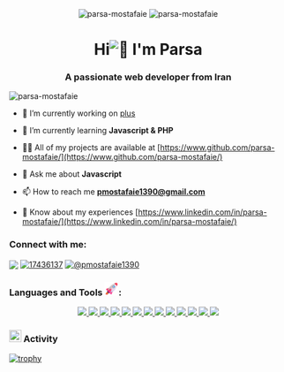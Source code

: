<p align='center'><img align="center" src="https://github-readme-stats.vercel.app/api?username=parsa-mostafaie&show_icons=true&locale=en&rank_icon=github" alt="parsa-mostafaie" /> <img align="center" src="https://github-readme-stats.vercel.app/api/top-langs?username=parsa-mostafaie&show_icons=true&locale=en&layout=compact&theme=darl" alt="parsa-mostafaie" /></p>

<h1 align="center">Hi<picture><source srcset="https://fonts.gstatic.com/s/e/notoemoji/latest/1f44b_1f3fb/512.webp" type="image/webp"><img src="https://fonts.gstatic.com/s/e/notoemoji/latest/1f44b_1f3fb/512.gif" alt="👋" width="32" height="32"></picture> I'm Parsa</h1>
<h3 align="center">A passionate web developer from Iran</h3>

<p align="left"> <img src="https://komarev.com/ghpvc/?username=parsa-mostafaie&label=Profile%20views&color=0e75b6&style=flat" alt="parsa-mostafaie" /> </p>

- 🔭 I’m currently working on [plus](https://www.github.com/parsa-mostafaie/plus)

- 🌱 I’m currently learning **Javascript & PHP**

- 👨‍💻 All of my projects are available at [https://www.github.com/parsa-mostafaie/](https://www.github.com/parsa-mostafaie/)

- 💬 Ask me about **Javascript**

- 📫 How to reach me **pmostafaie1390@gmail.com**

- 📄 Know about my experiences [https://www.linkedin.com/in/parsa-mostafaie/](https://www.linkedin.com/in/parsa-mostafaie/)

<h3 align="left">Connect with me:</h3>
<p align="left">
<a href="https://linkedin.com/in/parsa-mostafaie" target="blank"><img src="https://github.com/onemarc/tech-icons/blob/main/icons/linkedin.svg" align='center' witdh='40' height='40'></a>
<a href="https://stackoverflow.com/users/17436137" target="blank"><img align="center" src="https://raw.githubusercontent.com/rahuldkjain/github-profile-readme-generator/master/src/images/icons/Social/stack-overflow.svg" alt="17436137" height="30" width="40" /></a>
<a href="https://medium.com/@pmostafaie1390" target="blank"><img align="center" src="https://raw.githubusercontent.com/rahuldkjain/github-profile-readme-generator/master/src/images/icons/Social/medium.svg" alt="@pmostafaie1390" height="30" width="40" /></a>
</p>

<h3 align="left">Languages and Tools <img src='https://github.com/Tarikul-Islam-Anik/tarikul-islam-anik/raw/main/assets/images/Rocket.png' width='25' height='25'/>:</h3>
<a href="#"><p align="center"><img src="https://github.com/onemarc/tech-icons/blob/main/icons/javascript.svg" witdh='50' height='50'> <img src="https://github.com/onemarc/tech-icons/blob/main/icons/typescript.svg" witdh='50' height='50'> <img src="https://github.com/onemarc/tech-icons/blob/main/icons/react-dark.svg" witdh='50' height='50'> <img src="https://github.com/onemarc/tech-icons/blob/main/icons/vuejs-dark.svg" witdh='50' height='50'> <img src="https://github.com/onemarc/tech-icons/blob/main/icons/sass.svg" witdh='50' height='50'> <img src="https://github.com/onemarc/tech-icons/blob/main/icons/mysql.svg" witdh='50' height='50'> <img src="https://github.com/onemarc/tech-icons/blob/main/icons/php.svg" witdh='50' height='50'> <img src="https://github.com/onemarc/tech-icons/blob/main/icons/git.svg" witdh='50' height='50'> <img src="https://github.com/onemarc/tech-icons/blob/main/icons/bootstrap-dark.svg" witdh='50' height='50'> <img src="https://github.com/onemarc/tech-icons/blob/main/icons/github-dark.svg" witdh='50' height='50'> <img src="https://github.com/onemarc/tech-icons/blob/main/icons/vscode-dark.svg" witdh='50' height='50'> <img src="https://github.com/onemarc/tech-icons/blob/main/icons/html.svg" witdh='50' height='50'> <img src="https://github.com/onemarc/tech-icons/blob/main/icons/css.svg" witdh='50' height='50'></p></a>

<h3 align='left'><img src='https://github.com/Tarikul-Islam-Anik/Animated-Fluent-Emojis/blob/master/Emojis/Activities/1st%20Place%20Medal.png' width='22' height='22'/> Activity</h3>

[![trophy](https://github-profile-trophy.vercel.app/?username=parsa-mostafaie&theme=onedark)](https://github.com/ryo-ma/github-profile-trophy)

